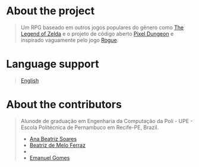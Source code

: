 # About the project
> Um RPG baseado em outros jogos populares do gênero como [The Legend of Zelda](https://en.wikipedia.org/wiki/The_Legend_of_Zelda) e o projeto de código aberto [Pixel Dungeon](https://pixeldungeon.watabou.ru/) e inspirado vaguamente pelo jogo [Rogue](https://en.wikipedia.org/wiki/Rogue_(video_game)).

# Language support
> [English](./README.md)

# About the contributors
> Alunode de graduação em Engenharia da Computação da Poli - UPE - Escola Politécnica de Pernambuco em Recife-PE, Brazil.
> - [Ana Beatriz Soares](https://github.com/alocinny)
> - [Beatriz de Melo Ferraz](https://github.com/Biazita14)
> - [](https://github.com/GuilhermeC-pg)
> - [Emanuel Gomes](https://github.com/kaqui-null)
